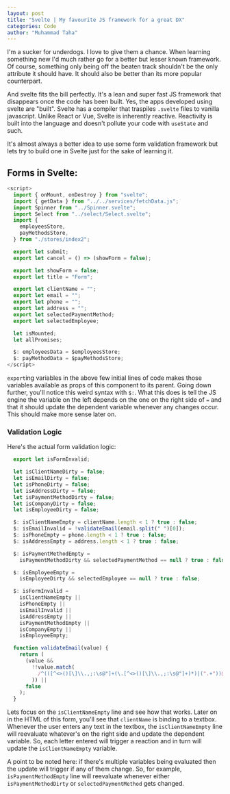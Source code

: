 ```yaml
---
layout: post
title: "Svelte | My favourite JS framework for a great DX"
categories: Code
author: "Muhammad Taha"
---
```


I'm a sucker for underdogs. I love to give them a chance. When learning something new I'd much rather go for a better but lesser known framework. 
Of course, something only being off the beaten track shouldn't be the only attribute it should have. It should also be better than its more popular counterpart.

And svelte fits the bill perfectly. It's a lean and super fast JS framework that disappears once the code has been built. Yes, the apps developed using svelte are "built". Svelte has a compiler that traspiles `.svelte` files to vanilla javascript. 
Unlike React or Vue, Svelte is inherently reactive. Reactivity is built into the language and doesn't pollute your code with `useState` and such.

It's almost always a better idea to use some form validation framework but lets try to build one in Svelte just for the sake of learning it.

## Forms in Svelte:
```javascript
<script>
  import { onMount, onDestroy } from "svelte";
  import { getData } from "../../services/fetchData.js";
  import Spinner from "../Spinner.svelte";
  import Select from "../select/Select.svelte";
  import {
    employeesStore,
    payMethodsStore,
  } from "./stores/index2";

  export let submit;
  export let cancel = () => (showForm = false);

  export let showForm = false;
  export let title = "Form";

  export let clientName = "";
  export let email = "";
  export let phone = "";
  export let address = "";
  export let selectedPaymentMethod;
  export let selectedEmployee;

  let isMounted;
  let allPromises;

  $: employeesData = $employeesStore;
  $: payMethodData = $payMethodsStore;
</script>
```
`export`ing variables in the above few initial lines of code makes those variables available as props of this component to its parent. Going down further, you'll notice this weird syntax with `$:`. What this does is tell the JS engine the variable on the left depends on the one on the right side of `=` and that it should update the dependent variable whenever any changes occur. This should make more sense later on.

### Validation Logic
Here's the actual form validation logic:
```javascript
  export let isFormInvalid;

  let isClientNameDirty = false;
  let isEmailDirty = false;
  let isPhoneDirty = false;
  let isAddressDirty = false;
  let isPaymentMethodDirty = false;
  let isCompanyDirty = false;
  let isEmployeeDirty = false;

  $: isClientNameEmpty = clientName.length < 1 ? true : false;
  $: isEmailInvalid = !validateEmail(email.split(" ")[0]);
  $: isPhoneEmpty = phone.length < 1 ? true : false;
  $: isAddressEmpty = address.length < 1 ? true : false;

  $: isPaymentMethodEmpty =
    isPaymentMethodDirty && selectedPaymentMethod == null ? true : false;

  $: isEmployeeEmpty =
    isEmployeeDirty && selectedEmployee == null ? true : false;

  $: isFormInvalid =
    isClientNameEmpty ||
    isPhoneEmpty ||
    isEmailInvalid ||
    isAddressEmpty ||
    isPaymentMethodEmpty ||
    isCompanyEmpty ||
    isEmployeeEmpty;

  function validateEmail(value) {
    return (
      (value &&
        !!value.match(
          /^(([^<>()[\]\\.,;:\s@"]+(\.[^<>()[\]\\.,;:\s@"]+)*)|(".+"))@((\[[0-9]{1,3}\.[0-9]{1,3}\.[0-9]{1,3}\.[0-9]{1,3}])|(([a-zA-Z\-0-9]+\.)+[a-zA-Z]{2,}))$/
        )) ||
      false
    );
  }
```

Lets focus on the `isClientNameEmpty` line and see how that works. Later on in the HTML of this form, you'll see that `clientName` is binding to a textbox. Whenever the user enters any text in the textbox, the `isClientNameEmpty` line will reevaluate whatever's on the right side and update the dependent variable. So, each letter entered will trigger a reaction and in turn will update the `isClientNameEmpty` variable. 

A point to be noted here: if there's multiple variables being evaluated then the update will trigger if any of them change. So, for example, `isPaymentMethodEmpty` line will reevaluate whenever either `isPaymentMethodDirty` or `selectedPaymentMethod` gets changed.
